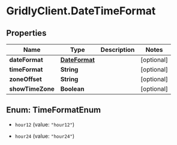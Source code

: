 # GridlyClient.DateTimeFormat

## Properties

Name | Type | Description | Notes
------------ | ------------- | ------------- | -------------
**dateFormat** | [**DateFormat**](DateFormat.md) |  | [optional] 
**timeFormat** | **String** |  | [optional] 
**zoneOffset** | **String** |  | [optional] 
**showTimeZone** | **Boolean** |  | [optional] 



## Enum: TimeFormatEnum


* `hour12` (value: `"hour12"`)

* `hour24` (value: `"hour24"`)




